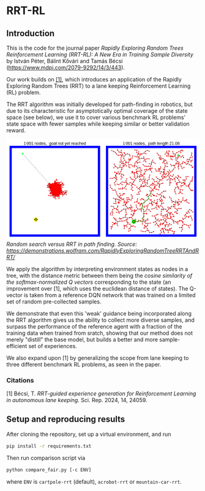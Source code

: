 # RRT-RL

## Introduction

This is the code for the journal paper *Rapidly Exploring Random Trees Reinforcement Learning (RRT-RL): A New Era in Training Sample Diversity* by István Péter, Bálint Kővári and Tamás Bécsi (https://www.mdpi.com/2079-9292/14/3/443).

Our work builds on [[1]](#citations), which introduces an application of the Rapidly Exploring Random Trees (RRT) to a lane keeping Reinforcement Learning (RL) problem.

The RRT algorithm was initially developed for path-finding in robotics, but due to its characteristic for asymptotically optimal coverage of the state space (see below), we use it to cover various benchmark RL problems' state space with fewer samples while keeping similar or better validation reward.

![](imgs/random-vs-rrt.png)
*Random search versus RRT in path finding. Source: https://demonstrations.wolfram.com/RapidlyExploringRandomTreeRRTAndRRT/*

We apply the algorithm by interpreting environment states as nodes in a tree, with the distance metric between them being the *cosine similarity of the softmax-normalized Q vectors* corresponding to the state (an improvement over [1], which uses the euclidean distance of states). The Q-vector is taken from a reference DQN network that was trained on a limited set of random pre-collected samples.

We demonstrate that even this 'weak' guidance being incorporated along the RRT algorithm gives us the ability to collect more diverse samples, and surpass the performance of the reference agent with a fraction of the training data when trained from sratch, showing that our method does not merely "distill" the base model, but builds a better and more sample-efficient set of experiences. 

We also expand upon [1] by generalizing the scope from lane keeping to three different benchmark RL problems, as seen in the paper.

### Citations
[1] Bécsi, T. *RRT-guided experience generation for Reinforcement Learning in autonomous lane keeping.* Sci. Rep. 2024, 14, 24059.

## Setup and reproducing results

After cloning the repository, set up a virtual environment, and run
```bash
pip install -r requirements.txt
```
Then run comparison script via
```bash
python compare_fair.py [-c ENV]
```
where `ENV` is `cartpole-rrt` (default), `acrobot-rrt` or `mountain-car-rrt`. 